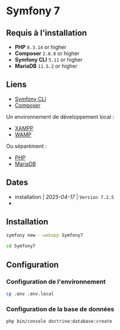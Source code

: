 # Symfony 7

## Requis à l'installation
- **PHP** `8.3.14` or higher
- **Composer** `2.8.8` or higher
- **Symfony CLI** `5.11` or higher
- **MariaDB** `11.5.2` or higher

## Liens

- [Symfony CLI](https://symfony.com/download)
- [Composer](https://getcomposer.org/)

Un environnement de développement local :
- [XAMPP](https://www.apachefriends.org/index.html)
- [WAMP](https://wampserver.aviatechno.net/)

Ou séparément :
- [PHP](https://www.php.net/)
- [MariaDB](https://mariadb.org/)

## Dates

- installation | *2025-04-17* | `Version 7.2.5`
- 

## Installation

```bash
symfony new --webapp Symfony7

cd Symfony7
```

## Configuration

### Configuration de l'environnement

```bash
cp .env .env.local
```


### Configuration de la base de données

```bash
php bin/console doctrine:database:create
```